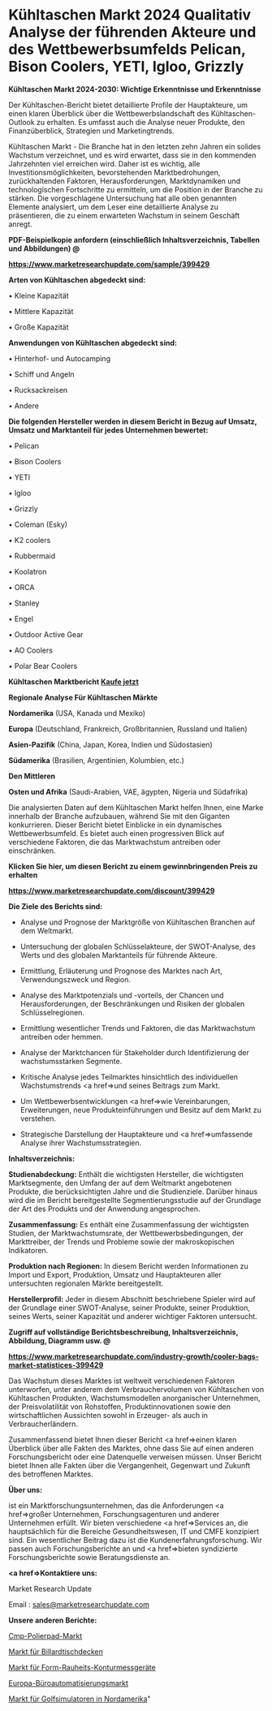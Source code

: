 # Kühltaschen Markt 2024 Qualitativ Analyse der führenden Akteure und des Wettbewerbsumfelds Pelican, Bison Coolers, YETI, Igloo, Grizzly

<strong>Kühltaschen Markt 2024-2030: Wichtige Erkenntnisse und Erkenntnisse</strong>

Der Kühltaschen-Bericht bietet detaillierte Profile der Hauptakteure, um einen klaren Überblick über die Wettbewerbslandschaft des Kühltaschen-Outlook zu erhalten. Es umfasst auch die Analyse neuer Produkte, den Finanzüberblick, Strategien und Marketingtrends.

Kühltaschen Markt - Die Branche hat in den letzten zehn Jahren ein solides Wachstum verzeichnet, und es wird erwartet, dass sie in den kommenden Jahrzehnten viel erreichen wird. Daher ist es wichtig, alle Investitionsmöglichkeiten, bevorstehenden Marktbedrohungen, zurückhaltenden Faktoren, Herausforderungen, Marktdynamiken und technologischen Fortschritte zu ermitteln, um die Position in der Branche zu stärken. Die vorgeschlagene Untersuchung hat alle oben genannten Elemente analysiert, um dem Leser eine detaillierte Analyse zu präsentieren, die zu einem erwarteten Wachstum in seinem Geschäft anregt.



<strong><b>PDF-Beispielkopie anfordern (einschließlich Inhaltsverzeichnis, Tabellen und Abbildungen) @ </b></strong>

<strong><a href=https://www.marketresearchupdate.com/sample/399429>

<strong>https://www.marketresearchupdate.com/sample/399429</u></a></strong></strong>



<strong>Arten von Kühltaschen abgedeckt sind:</strong>

• Kleine Kapazität

• Mittlere Kapazität

• Große Kapazität



<strong>Anwendungen von Kühltaschen abgedeckt sind:</strong>

• Hinterhof- und Autocamping

• Schiff und Angeln

• Rucksackreisen

• Andere



<strong>Die folgenden Hersteller werden in diesem Bericht in Bezug auf Umsatz, Umsatz und Marktanteil für jedes Unternehmen bewertet:</strong>

• Pelican

• Bison Coolers

• YETI

• Igloo

• Grizzly

• Coleman (Esky)

• K2 coolers

• Rubbermaid

• Koolatron

• ORCA

• Stanley

• Engel

• Outdoor Active Gear

• AO Coolers

• Polar Bear Coolers



<strong>Kühltaschen Marktbericht <a href=https://www.marketresearchupdate.com/buynow/399429>Kaufe jetzt</a></strong>



<strong>Regionale Analyse Für Kühltaschen Märkte</strong>



<strong>Nordamerika</strong> (USA, Kanada und Mexiko)



<strong>Europa</strong> (Deutschland, Frankreich, Großbritannien, Russland und Italien)



<strong>Asien-Pazifik</strong> (China, Japan, Korea, Indien und Südostasien)



<strong>Südamerika</strong> (Brasilien, Argentinien, Kolumbien, etc.)



<strong>Den Mittleren</strong> 

<strong>Osten und Afrika</strong> (Saudi-Arabien, VAE, ägypten, Nigeria und Südafrika)

Die analysierten Daten auf dem Kühltaschen Markt helfen Ihnen, eine Marke innerhalb der Branche aufzubauen, während Sie mit den Giganten konkurrieren. Dieser Bericht bietet Einblicke in ein dynamisches Wettbewerbsumfeld. Es bietet auch einen progressiven Blick auf verschiedene Faktoren, die das Marktwachstum antreiben oder einschränken.



<strong>Klicken Sie hier, um diesen Bericht zu einem gewinnbringenden Preis zu erhalten
</strong>

<strong><a href=https://www.marketresearchupdate.com/discount/399429>https://www.marketresearchupdate.com/discount/399429</b></u></strong></a>



<strong>Die Ziele des Berichts sind:</strong>

- Analyse und Prognose der Marktgröße von Kühltaschen Branchen auf dem Weltmarkt.

- Untersuchung der globalen Schlüsselakteure, der SWOT-Analyse, des Werts und des globalen Marktanteils für führende Akteure.

- Ermittlung, Erläuterung und Prognose des Marktes nach Art, Verwendungszweck und Region.

- Analyse des Marktpotenzials und -vorteils, der Chancen und Herausforderungen, der Beschränkungen und Risiken der globalen Schlüsselregionen.

- Ermittlung wesentlicher Trends und Faktoren, die das Marktwachstum antreiben oder hemmen.

- Analyse der Marktchancen für Stakeholder durch Identifizierung der wachstumsstarken Segmente.

- Kritische Analyse jedes Teilmarktes hinsichtlich des individuellen Wachstumstrends <a href=>und</a> seines Beitrags zum Markt.

- Um Wettbewerbsentwicklungen <a href=>wie</a> Vereinbarungen, Erweiterungen, neue Produkteinführungen und Besitz auf dem Markt zu verstehen.

- Strategische Darstellung der Hauptakteure und <a href=>umfas</a>sende Analyse ihrer Wachstumsstrategien.



<strong>Inhaltsverzeichnis:</strong>



<strong>Studienabdeckung:</strong> Enthält die wichtigsten Hersteller, die wichtigsten Marktsegmente, den Umfang der auf dem Weltmarkt angebotenen Produkte, die berücksichtigten Jahre und die Studienziele. Darüber hinaus wird die im Bericht bereitgestellte Segmentierungsstudie auf der Grundlage der Art des Produkts und der Anwendung angesprochen.



<strong>Zusammenfassung:</strong> Es enthält eine Zusammenfassung der wichtigsten Studien, der Marktwachstumsrate, der Wettbewerbsbedingungen, der Markttreiber, der Trends und Probleme sowie der makroskopischen Indikatoren.



<strong>Produktion nach Regionen:</strong> In diesem Bericht werden Informationen zu Import und Export, Produktion, Umsatz und Hauptakteuren aller untersuchten regionalen Märkte bereitgestellt.



<strong>Herstellerprofil:</strong> Jeder in diesem Abschnitt beschriebene Spieler wird auf der Grundlage einer SWOT-Analyse, seiner Produkte, seiner Produktion, seines Werts, seiner Kapazität und anderer wichtiger Faktoren untersucht.



<strong><b>Zugriff auf vollständige Berichtsbeschreibung, Inhaltsverzeichnis, Abbildung, Diagramm usw. @ </b></strong>

<strong><a href=https://www.marketresearchupdate.com/industry-growth/cooler-bags-market-statistices-399429>https://www.marketresearchupdate.com/industry-growth/cooler-bags-market-statistices-399429</a></strong>

Das Wachstum dieses Marktes ist weltweit verschiedenen Faktoren unterworfen, unter anderem dem Verbrauchervolumen von Kühltaschen von Kühltaschen Produkten, Wachstumsmodellen anorganischer Unternehmen, der Preisvolatilität von Rohstoffen, Produktinnovationen sowie den wirtschaftlichen Aussichten sowohl in Erzeuger- als auch in Verbraucherländern.

Zusammenfassend bietet Ihnen dieser Bericht <a href=>einen</a> klaren Überblick über alle Fakten des Marktes, ohne dass Sie auf einen anderen Forschungsbericht oder eine Datenquelle verweisen müssen. Unser Bericht bietet Ihnen alle Fakten über die Vergangenheit, Gegenwart und Zukunft des betroffenen Marktes.



<strong>Über uns:</strong>

 ist ein Marktforschungsunternehmen, das die Anforderungen <a href=>großer</a> Unternehmen, Forschungsagenturen und anderer Unternehmen erfüllt. Wir bieten verschiedene <a href=>Services</a> an, die hauptsächlich für die Bereiche Gesundheitswesen, IT und CMFE konzipiert sind. Ein wesentlicher Beitrag dazu ist die Kundenerfahrungsforschung. Wir passen auch Forschungsberichte an und <a href=>bieten</a> syndizierte Forschungsberichte sowie Beratungsdienste an.



<strong><a href=>Kontaktiere uns:</a></strong>

Market Research Update

Email : sales@marketresearchupdate.com



<strong>Unsere anderen Berichte:</strong>

<a href=https://www.linkedin.com/pulse/cmp-polishing-pad-market-has-huge-demand-worldwide>Cmp-Polierpad-Markt</a>

<a href=https://www.linkedin.com/pulse/pool-table-blanket-market-2023-top-key-players>Markt für Billardtischdecken</a>

<a href=https://www.linkedin.com/pulse/form-roughness-contour-measuring-machine-market-1f>Markt für Form-Rauheits-Konturmessgeräte</a>

<a href=https://www.linkedin.com/pulse/europe-office-automation-market-2030>Europa-Büroautomatisierungsmarkt</a>

<a href=https://www.linkedin.com/pulse/north-america-golf-simulators-market-2023-current>Markt für Golfsimulatoren in Nordamerika</a>"
